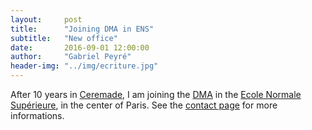 ```yaml
---
layout:     post
title:      "Joining DMA in ENS"
subtitle:   "New office"
date:       2016-09-01 12:00:00
author:     "Gabriel Peyré"
header-img: "../img/ecriture.jpg"
---
```


After 10 years in [Ceremade](https://www.ceremade.dauphine.fr), I am joining the [DMA](www.dma.ens.fr) in the [Ecole Normale Supérieure](http://www.ens.fr/), in the center of Paris. See the [contact page](/contact/) for more informations.
